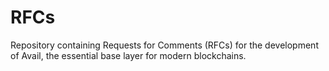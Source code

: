 # RFCs
Repository containing Requests for Comments (RFCs) for the development of Avail, the essential base layer for modern blockchains.
